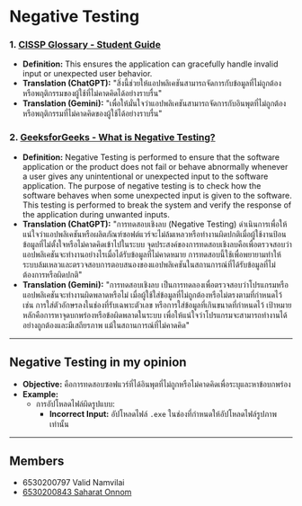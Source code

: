 # Negative Testing

### 1. [CISSP Glossary - Student Guide](https://www.isc2.org/certifications/cissp/cissp-student-glossary#n)
- **Definition:** This ensures the application can gracefully handle invalid input or unexpected user behavior.
- **Translation (ChatGPT):** "สิ่งนี้ช่วยให้แอปพลิเคชันสามารถจัดการกับข้อมูลที่ไม่ถูกต้องหรือพฤติกรรมของผู้ใช้ที่ไม่คาดคิดได้อย่างราบรื่น"
- **Translation (Gemini):** "เพื่อให้มั่นใจว่าแอปพลิเคชันสามารถจัดการกับอินพุตที่ไม่ถูกต้องหรือพฤติกรรมที่ไม่คาดคิดของผู้ใช้ได้อย่างราบรื่น"

### 2. [GeeksforGeeks - What is Negative Testing?](https://www.geeksforgeeks.org/negative-testing-in-software-engineering/)
- **Definition:** Negative Testing is performed to ensure that the software application or the product does not fail or behave abnormally whenever a user gives any unintentional or unexpected input to the software application. The purpose of negative testing is to check how the software behaves when some unexpected input is given to the software. This testing is performed to break the system and verify the response of the application during unwanted inputs.
- **Translation (ChatGPT):** "การทดสอบเชิงลบ (Negative Testing) ดำเนินการเพื่อให้แน่ใจว่าแอปพลิเคชันหรือผลิตภัณฑ์ซอฟต์แวร์จะไม่ล้มเหลวหรือทำงานผิดปกติเมื่อผู้ใช้งานป้อนข้อมูลที่ไม่ตั้งใจหรือไม่คาดคิดเข้าไปในระบบ จุดประสงค์ของการทดสอบเชิงลบคือเพื่อตรวจสอบว่าแอปพลิเคชันจะทำงานอย่างไรเมื่อได้รับข้อมูลที่ไม่คาดหมาย การทดสอบนี้ใช้เพื่อพยายามทำให้ระบบล้มเหลวและตรวจสอบการตอบสนองของแอปพลิเคชันในสถานการณ์ที่ได้รับข้อมูลที่ไม่ต้องการหรือผิดปกติ"
- **Translation (Gemini):** "การทดสอบเชิงลบ เป็นการทดลองเพื่อตรวจสอบว่าโปรแกรมหรือแอปพลิเคชันจะทำงานผิดพลาดหรือไม่ เมื่อผู้ใช้ใส่ข้อมูลที่ไม่ถูกต้องหรือไม่ตรงตามที่กำหนดไว้ เช่น การใส่ตัวอักษรลงในช่องที่รับเฉพาะตัวเลข หรือการใส่ข้อมูลที่เกินขนาดที่กำหนดไว้ เป้าหมายหลักคือการหาจุดบกพร่องหรือข้อผิดพลาดในระบบ เพื่อให้แน่ใจว่าโปรแกรมจะสามารถทำงานได้อย่างถูกต้องและมีเสถียรภาพ แม้ในสถานการณ์ที่ไม่คาดคิด"

---

## Negative Testing in my opinion

- **Objective:** คือการทดสอบซอฟแวร์ที่ได้อินพุตที่ไม่ถูกหรือไม่คาดคิดเพื่อระบุและหาข้อบกพร่อง
- **Example:** 
  - การอัปโหลดไฟล์ผิดรูปแบบ:
    - **Incorrect Input:** อัปโหลดไฟล์ `.exe` ในช่องที่กำหนดให้อัปโหลดไฟล์รูปภาพเท่านั้น

---
      
## Members
- 6530200797 Valid Namvilai
- [6530200843 Saharat Onnom](https://Saharat4444.github.io/negative-testing)

